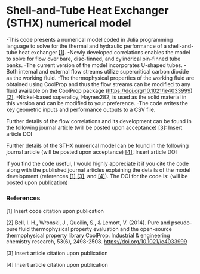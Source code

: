 # Shell-and-Tube Heat Exchanger (STHX) numerical model

-This code presents a numerical model coded in Julia programming language to solve for the thermal and hydraulic performance of a shell-and-tube heat exchanger [[1]](#1). 
-Newly developed correlations enables the model to solve for flow over bare, disc-finned, and cylindrical pin-finned tube banks. 
-The current version of the model incorporates U-shaped tubes. 
-Both internal and external flow streams utilize supercritical carbon dioxide as the working fluid. 
-The thermophysical properties of the working fluid are obtained using CoolProp and thus the flow streams can be modified to any fluid available on the CoolProp package (https://doi.org/10.1021/ie4033999) [[2]](#2). 
-Nickel-based superalloy, Haynes282, is used as the solid material in this version and can be modified to your preference. 
-The code writes the key geometric inputs and performance outputs to a CSV file.

Further details of the flow correlations and its development can be found in the following journal article (will be posted upon acceptance) [[3]](#3): 
Insert article DOI

Further details of the STHX numerical model can be found in the following journal article (will be posted upon acceptance) [[4]](#4): 
Insert article DOI

If you find the code useful, I would highly appreciate it if you cite the code along with the published journal articles explaining the details of the model development (references [[1]](#1),[[3]](#3), and [[4]](#4)). 
The DOI for the code is: (will be posted upon publication)

### References
<a id="1">[1]</a> 
Insert code citation upon publication

<a id="2">[2]</a> 
Bell, I. H., Wronski, J., Quoilin, S., & Lemort, V. (2014). 
Pure and pseudo-pure fluid thermophysical property evaluation and the open-source thermophysical property library CoolProp. 
Industrial & engineering chemistry research, 53(6), 2498-2508. 
https://doi.org/10.1021/ie4033999

<a id="3">[3]</a> 
Insert article citation upon publication

<a id="4">[4]</a> 
Insert article citation upon publication
